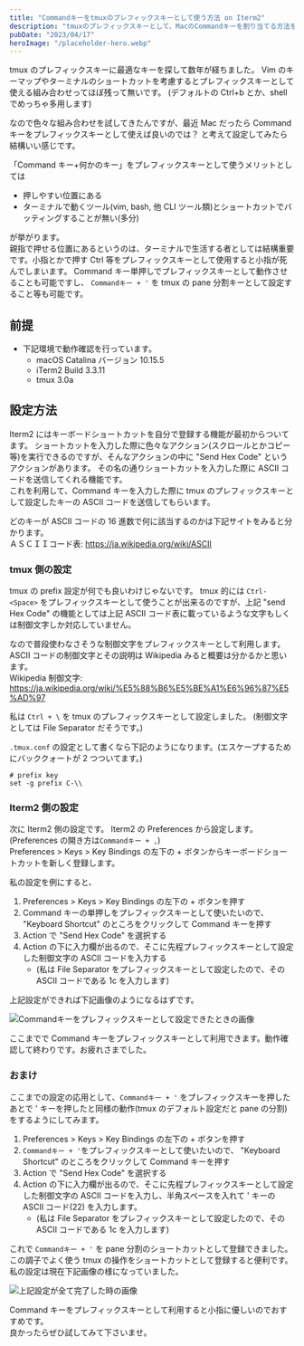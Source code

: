 ```yaml
---
title: "Commandキーをtmuxのプレフィックスキーとして使う方法 on Iterm2"
description: "tmuxのプレフィックスキーとして、MacのCommandキーを割り当てる方法を解説します。"
pubDate: "2023/04/17"
heroImage: "/placeholder-hero.webp"
---
```


tmux のプレフィックスキーに最適なキーを探して数年が経ちました。
Vim のキーマップやターミナルのショートカットを考慮するとプレフィックスキーとして使える組み合わせってほぼ残って無いです。
(デフォルトの Ctrl+b とか、shell でめっちゃ多用します)

なので色々な組み合わせを試してきたんですが、最近 Mac だったら Command キーをプレフィックスキーとして使えば良いのでは？
と考えて設定してみたら結構いい感じです。

「Command キー+何かのキー」をプレフィックスキーとして使うメリットとしては

- 押しやすい位置にある
- ターミナルで動くツール(vim, bash, 他 CLI ツール類)とショートカットでバッティングすることが無い(多分)

が挙がります。  
親指で押せる位置にあるというのは、ターミナルで生活する者としては結構重要です。小指とかで押す Ctrl 等をプレフィックスキーとして使用すると小指が死んでしまいます。
Command キー単押しでプレフィックスキーとして動作させることも可能ですし、 `Commandキー + '` を tmux の pane 分割キーとして設定すること等も可能です。

## 前提

- 下記環境で動作確認を行っています。
  - macOS Catalina バージョン 10.15.5
  - iTerm2 Build 3.3.11
  - tmux 3.0a

## 設定方法

Iterm2 にはキーボードショートカットを自分で登録する機能が最初からついてます。
ショートカットを入力した際に色々なアクション(スクロールとかコピー等)を実行できるのですが、そんなアクションの中に "Send Hex Code" というアクションがあります。
その名の通りショートカットを入力した際に ASCII コードを送信してくれる機能です。  
これを利用して、Command キーを入力した際に tmux のプレフィックスキーとして設定したキーの ASCII コードを送信してもらいます。

どのキーが ASCII コードの 16 進数で何に該当するのかは下記サイトをみると分かります。  
ＡＳＣＩＩコード表: https://ja.wikipedia.org/wiki/ASCII

### tmux 側の設定

tmux の prefix 設定が何でも良いわけじゃないです。
tmux 的には `Ctrl-<Space>` をプレフィックスキーとして使うことが出来るのですが、上記 "send Hex Code" の機能としては上記 ASCII コード表に載っているような文字もしくは制御文字しか対応していません。

なので普段使わなさそうな制御文字をプレフィックスキーとして利用します。
ASCII コードの制御文字とその説明は Wikipedia みると概要は分かるかと思います。  
Wikipedia 制御文字: https://ja.wikipedia.org/wiki/%E5%88%B6%E5%BE%A1%E6%96%87%E5%AD%97

私は `Ctrl + \` を tmux のプレフィックスキーとして設定しました。 (制御文字としては File Separator だそうです。)

`.tmux.conf` の設定として書くなら下記のようになります。(エスケープするためにバッククォートが 2 つついてます。)

```tmux
# prefix key
set -g prefix C-\\
```

### Iterm2 側の設定

次に Iterm2 側の設定です。 Iterm2 の Preferences から設定します。(Preferences の開き方は`Commandキー + ,`)  
Preferences > Keys > Key Bindings の左下の + ボタンからキーボードショートカットを新しく登録します。

私の設定を例にすると、

1. Preferences > Keys > Key Bindings の左下の + ボタンを押す
2. Command キーの単押しをプレフィックスキーとして使いたいので、 "Keyboard Shortcut" のところをクリックして Command キーを押す
3. Action で "Send Hex Code" を選択する
4. Action の下に入力欄が出るので、そこに先程プレフィックスキーとして設定した制御文字の ASCII コードを入力する
   - (私は File Separator をプレフィックスキーとして設定したので、その ASCII コードである 1c を入力します)

上記設定ができれば下記画像のようになるはずです。

![Commandキーをプレフィックスキーとして設定できたときの画像](/Command-as-tmux-prefix-key/iterm2-setting.webp)

ここまでで Command キーをプレフィックスキーとして利用できます。動作確認して終わりです。お疲れさまでした。

### おまけ

ここまでの設定の応用として、`Commandキー + '` をプレフィックスキーを押したあとで ' キーを押したと同様の動作(tmux のデフォルト設定だと pane の分割) をするようにしてみます。

1. Preferences > Keys > Key Bindings の左下の + ボタンを押す
2. `Commandキー + '`をプレフィックスキーとして使いたいので、 "Keyboard Shortcut" のところをクリックして Command キーを押す
3. Action で "Send Hex Code" を選択する
4. Action の下に入力欄が出るので、そこに先程プレフィックスキーとして設定した制御文字の ASCII コードを入力し、半角スペースを入れて ' キーの ASCII コード(22) を入力します。
   - (私は File Separator をプレフィックスキーとして設定したので、その ASCII コードである 1c を入力します)

これで `Commandキー + '` を pane 分割のショートカットとして登録できました。  
この調子でよく使う tmux の操作をショートカットとして登録すると便利です。私の設定は現在下記画像の様になっていました。

![上記設定が全て完了した時の画像](/Command-as-tmux-prefix-key/iterm2-settings.webp)

Command キーをプレフィックスキーとして利用すると小指に優しいのでおすすめです。  
良かったらぜひ試してみて下さいませ。
